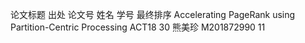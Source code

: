 论文标题                                                      出处   论文号    姓名      学号         最终排序
Accelerating PageRank using Partition-Centric Processing    ACT18    30      熊美珍    M201872990      11

